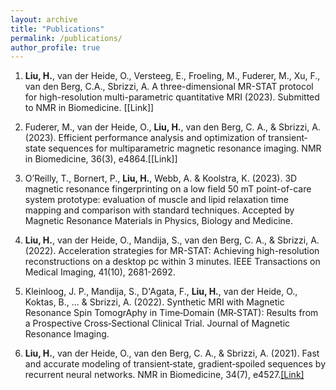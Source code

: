 ```yaml
---
layout: archive
title: "Publications"
permalink: /publications/
author_profile: true
---
```



1. **Liu, H.**, van der Heide, O., Versteeg, E., Froeling, M., Fuderer, M., Xu, F., van den Berg, C.A., Sbrizzi, A. A three-dimensional MR-STAT protocol for high-resolution multi-parametric quantitative MRI (2023). Submitted to NMR in Biomedicine. [[Link]]

1. Fuderer, M., van der Heide, O., **Liu, H.**, van den Berg, C. A., & Sbrizzi, A. (2023). Efficient performance analysis and optimization of transient‐state sequences for multiparametric magnetic resonance imaging. NMR in Biomedicine, 36(3), e4864.[[Link]]

1. O’Reilly, T., Bornert, P., **Liu, H.**, Webb, A. & Koolstra, K. (2023). 3D magnetic resonance fingerprinting on a low field 50 mT point-of-care system prototype: evaluation of muscle and lipid relaxation time mapping and comparison with standard techniques. Accepted by Magnetic Resonance Materials in Physics, Biology and Medicine.

1. **Liu, H.**, van der Heide, O., Mandija, S., van den Berg, C. A., & Sbrizzi, A. (2022). Acceleration strategies for MR-STAT: Achieving high-resolution reconstructions on a desktop pc within 3 minutes. IEEE Transactions on Medical Imaging, 41(10), 2681-2692.

1. Kleinloog, J. P., Mandija, S., D'Agata, F., **Liu, H.**, van der Heide, O., Koktas, B., ... & Sbrizzi, A. (2022). Synthetic MRI with Magnetic Resonance Spin TomogrAphy in Time‐Domain (MR‐STAT): Results from a Prospective Cross‐Sectional Clinical Trial. Journal of Magnetic Resonance Imaging.

1. **Liu, H.**, van der Heide, O., van den Berg, C. A., & Sbrizzi, A. (2021). Fast and accurate modeling of transient‐state, gradient‐spoiled sequences by recurrent neural networks. NMR in Biomedicine, 34(7), e4527.[[Link]](https://analyticalsciencejournals.onlinelibrary.wiley.com/doi/full/10.1002/nbm.4527)
